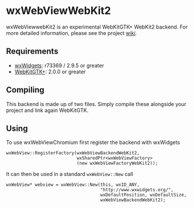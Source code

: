 wxWebViewWebKit2
================

wxWebViewwebKit2 is an experimental WebKitGTK+ WebKit2 backend. For more
detailed information, please see the project [wiki][1].

Requirements
------------

* [wxWidgets][2]: r73369 / 2.9.5  or greater
* [WebKitGTK+][3]:  2.0.0 or greater

Compiling
---------

This backend is made up of two files. Simply compile these alongside your
project and link again WebKitGTK.

Using
-----

To use wxWebViewChromium first register the backend with wxWidgets

    wxWebView::RegisterFactory(wxWebViewBackendWebKit2, 
                               wxSharedPtr<wxWebViewFactory>
                               (new wxWebViewFactoryWebKit2));

It can then be used in a standard `wxWebView::New` call

    wxWebView* webview = wxWebView::New(this, wxID_ANY,
                                        "http://www.wxwidgets.org/",
                                        wxDefaultPosition, wxDefaultSize,
                                        wxWebViewBackendWebKit2);

[1]: https://github.com/steve-lamerton/wxWebViewWebKit2/wiki
[2]: http://www.wxwidgets.org
[3]: http://webkitgtk.org

